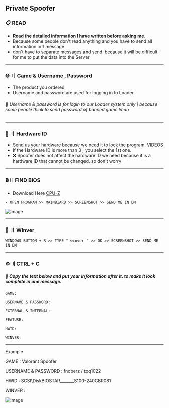## Private Spoofer


### 📋 READ 


- **Read the detailed information I have written before asking me.**
- Because some people don't read anything and you have to send all information in 1 message
- don't have to separate messages and send. because it will be difficult for me to put the data into the Server


---

### 🌐 〢 Game & Username , Password

- The product you ordered
- Username and password are used for logging in to Loader.
###### 🛑 Username & password is for login to our Loader system only | because some people think to send password of banned game lmao
---


### 🔎 〢 Hardware ID 

- Send us your hardware because we need it to lock the program. [VIDEOS](https://youtu.be/WjtAUCDMihQ)
- If the Hardware ID is more than 3 , you select the 1st one.
- ❌ Spoofer does not affect the hardware ID we need because it is a hardware ID that cannot be changed. so don't worry 
---


### 🔒〢 FIND BIOS 

- Download Here [CPU-Z](https://www.cpuid.com/softwares/cpu-z.html)
```sh-session
- OPEN PROGRAM >> MAINBIARD >> SCREENSHOT >> SEND ME IN DM
```

![image](https://user-images.githubusercontent.com/94861415/183123379-8db70c40-e242-42d1-a78c-a54a6e01fb3f.png)

---



### 📁 〢 Winver
```sh-session
WINDOWS BUTTON + R >> TYPE " winver " >> OK >> SCREENSHOT >> SEND ME IN DM
```

---

### ⚙ 〢CTRL + C 
##### 🛑 Copy the text below and put your information after it. to make it look complete in one message.

```
GAME: 

USERNAME & PASSWORD: 

EXTERNAL & INTERNAL: 

FEATURE: 

HWID: 

WINVER: 
```
---

 
Example 

GAME : Valorant Spoofer

USERNAME & PASSWORD : fnoberz / toq1022  

HWID : SCSI\DiskBIOSTAR_______S100-240GBR081

WINVER :
  
  ![image](https://user-images.githubusercontent.com/94861415/182467564-d2b46cb3-930e-4428-90b5-467533a5377d.png)


  
